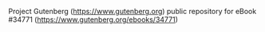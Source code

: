 Project Gutenberg (https://www.gutenberg.org) public repository for eBook #34771 (https://www.gutenberg.org/ebooks/34771)
